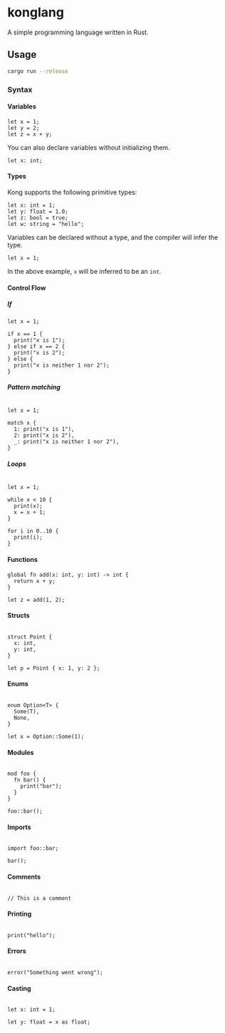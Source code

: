 # konglang

A simple programming language written in Rust.

## Usage

```bash
cargo run --release
```

### Syntax

#### Variables

```kong
let x = 1;
let y = 2;
let z = x + y;
```

You can also declare variables without initializing them.

```kong
let x: int;
```

#### Types

Kong supports the following primitive types:

```kong
let x: int = 1;
let y: float = 1.0;
let z: bool = true;
let w: string = "hello";
```

Variables can be declared without a type, and the compiler will infer the type.

```kong
let x = 1;
```

In the above example, `x` will be inferred to be an `int`.

#### Control Flow

##### If

```kong
let x = 1;

if x == 1 {
  print("x is 1");
} else if x == 2 {
  print("x is 2");
} else {
  print("x is neither 1 nor 2");
}
```

##### Pattern matching

```kong

let x = 1;

match x {
  1: print("x is 1"),
  2: print("x is 2"),
  _: print("x is neither 1 nor 2"),
}
```

##### Loops

```kong

let x = 1;

while x < 10 {
  print(x);
  x = x + 1;
}

for i in 0..10 {
  print(i);
}
```

#### Functions

```kong
global fn add(x: int, y: int) -> int {
  return x + y;
}

let z = add(1, 2);
```

#### Structs

```kong

struct Point {
  x: int,
  y: int,
}

let p = Point { x: 1, y: 2 };
```

#### Enums

```kong

enum Option<T> {
  Some(T),
  None,
}

let x = Option::Some(1);
```

#### Modules

```kong

mod foo {
  fn bar() {
    print("bar");
  }
}

foo::bar();
```

#### Imports

```kong

import foo::bar;

bar();
```

#### Comments

```kong

// This is a comment
```

#### Printing

```kong

print("hello");
```

#### Errors

```kong

error("Something went wrong");
```

#### Casting

```kong

let x: int = 1;

let y: float = x as float;
```